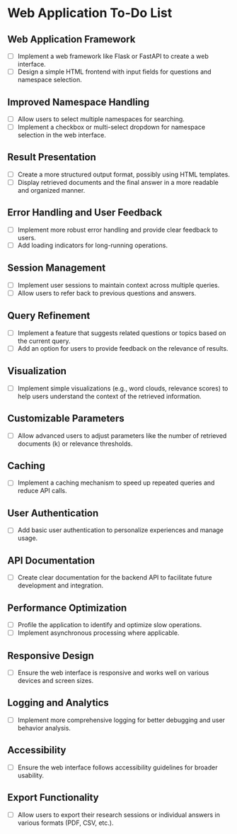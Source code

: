 # Web Application To-Do List

## Web Application Framework
- [ ] Implement a web framework like Flask or FastAPI to create a web interface.
- [ ] Design a simple HTML frontend with input fields for questions and namespace selection.

## Improved Namespace Handling
- [ ] Allow users to select multiple namespaces for searching.
- [ ] Implement a checkbox or multi-select dropdown for namespace selection in the web interface.

## Result Presentation
- [ ] Create a more structured output format, possibly using HTML templates.
- [ ] Display retrieved documents and the final answer in a more readable and organized manner.

## Error Handling and User Feedback
- [ ] Implement more robust error handling and provide clear feedback to users.
- [ ] Add loading indicators for long-running operations.

## Session Management
- [ ] Implement user sessions to maintain context across multiple queries.
- [ ] Allow users to refer back to previous questions and answers.

## Query Refinement
- [ ] Implement a feature that suggests related questions or topics based on the current query.
- [ ] Add an option for users to provide feedback on the relevance of results.

## Visualization
- [ ] Implement simple visualizations (e.g., word clouds, relevance scores) to help users understand the context of the retrieved information.

## Customizable Parameters
- [ ] Allow advanced users to adjust parameters like the number of retrieved documents (k) or relevance thresholds.

## Caching
- [ ] Implement a caching mechanism to speed up repeated queries and reduce API calls.

## User Authentication
- [ ] Add basic user authentication to personalize experiences and manage usage.

## API Documentation
- [ ] Create clear documentation for the backend API to facilitate future development and integration.

## Performance Optimization
- [ ] Profile the application to identify and optimize slow operations.
- [ ] Implement asynchronous processing where applicable.

## Responsive Design
- [ ] Ensure the web interface is responsive and works well on various devices and screen sizes.

## Logging and Analytics
- [ ] Implement more comprehensive logging for better debugging and user behavior analysis.

## Accessibility
- [ ] Ensure the web interface follows accessibility guidelines for broader usability.

## Export Functionality
- [ ] Allow users to export their research sessions or individual answers in various formats (PDF, CSV, etc.).
